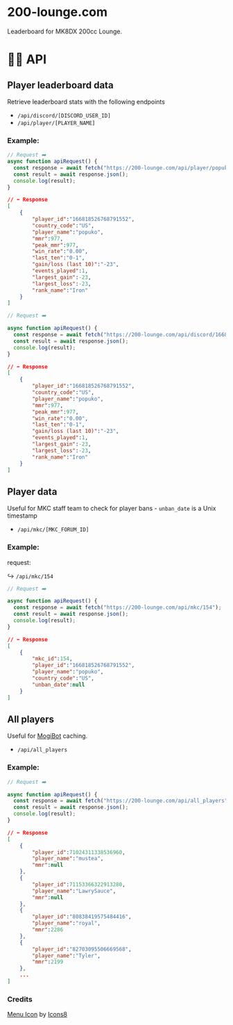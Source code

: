 # 200-lounge.com
Leaderboard for MK8DX 200cc Lounge.



# 🧑‍💻 API

## Player leaderboard data
Retrieve leaderboard stats with the following endpoints

- `/api/discord/[DISCORD_USER_ID]`
- `/api/player/[PLAYER_NAME]`

### Example:
```js
// Request ➡️
async function apiRequest() {
  const response = await fetch("https://200-lounge.com/api/player/popuko");
  const result = await response.json();
  console.log(result);
}
```

```json
// ⬅️ Response
[
    {
        "player_id":"166818526768791552",
        "country_code":"US",
        "player_name":"popuko",
        "mmr":977,
        "peak_mmr":977,
        "win_rate":"0.00",
        "last_ten":"0-1",
        "gain/loss (last 10)":"-23",
        "events_played":1,
        "largest_gain":-23,
        "largest_loss":-23,
        "rank_name":"Iron"
    }
]
```

```js
// Request ➡️

async function apiRequest() {
  const response = await fetch("https://200-lounge.com/api/discord/166818526768791552");
  const result = await response.json();
  console.log(result);
}
```

```json
// ⬅️ Response
[
    {
        "player_id":"166818526768791552",
        "country_code":"US",
        "player_name":"popuko",
        "mmr":977,
        "peak_mmr":977,
        "win_rate":"0.00",
        "last_ten":"0-1",
        "gain/loss (last 10)":"-23",
        "events_played":1,
        "largest_gain":-23,
        "largest_loss":-23,
        "rank_name":"Iron"
    }
]
```

## Player data
Useful for MKC staff team to check for player bans - `unban_date` is a Unix timestamp
- `/api/mkc/[MKC_FORUM_ID]`

### Example:
request:

↪️ `/api/mkc/154`

```js
// Request ➡️

async function apiRequest() {
  const response = await fetch("https://200-lounge.com/api/mkc/154");
  const result = await response.json();
  console.log(result);
}

```


```json
// ⬅️ Response
[
    {
        "mkc_id":154,
        "player_id":"166818526768791552",
        "player_name":"popuko",
        "country_code":"US",
        "unban_date":null
    }
]
```

## All players
Useful for [MogiBot](https://255mp.github.io/) caching.
- `/api/all_players`

### Example:

```js
// Request ➡️

async function apiRequest() {
  const response = await fetch("https://200-lounge.com/api/all_players");
  const result = await response.json();
  console.log(result);
}
```

```json
// ⬅️ Response
[
    {
        "player_id":71024311338536960,
        "player_name":"mustea",
        "mmr":null
    },
    {
        "player_id":71153366322913280,
        "player_name":"LawrySauce",
        "mmr":null
    },
    {
        "player_id":"80838419575484416",
        "player_name":"royal",
        "mmr":2286
    },
    {
        "player_id":"82703095506669568",
        "player_name":"Tyler",
        "mmr":2199
    },
    ...
]
```

### Credits

[Menu Icon](https://icons8.com/icon/59832/menu) by [Icons8](https://icons8.com)